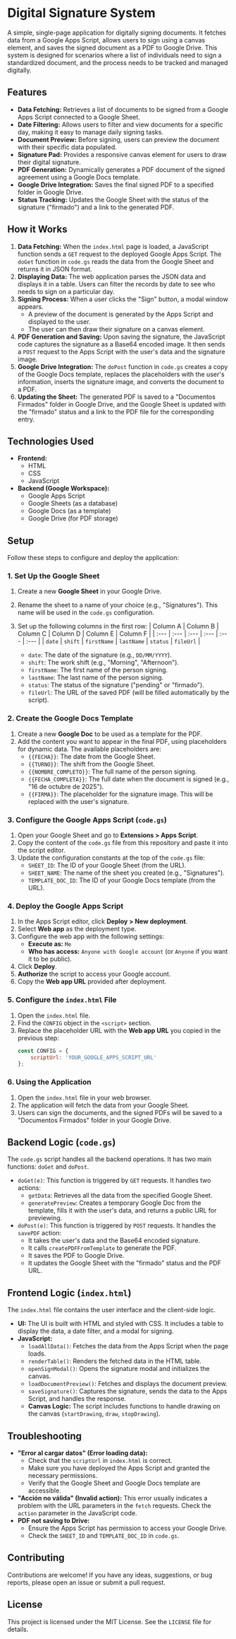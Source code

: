 # Digital Signature System

A simple, single-page application for digitally signing documents. It fetches data from a Google Apps Script, allows users to sign using a canvas element, and saves the signed document as a PDF to Google Drive. This system is designed for scenarios where a list of individuals need to sign a standardized document, and the process needs to be tracked and managed digitally.

## Features

-   **Data Fetching:** Retrieves a list of documents to be signed from a Google Apps Script connected to a Google Sheet.
-   **Date Filtering:** Allows users to filter and view documents for a specific day, making it easy to manage daily signing tasks.
-   **Document Preview:** Before signing, users can preview the document with their specific data populated.
-   **Signature Pad:** Provides a responsive canvas element for users to draw their digital signature.
-   **PDF Generation:** Dynamically generates a PDF document of the signed agreement using a Google Docs template.
-   **Google Drive Integration:** Saves the final signed PDF to a specified folder in Google Drive.
-   **Status Tracking:** Updates the Google Sheet with the status of the signature ("firmado") and a link to the generated PDF.

## How it Works

1.  **Data Fetching:** When the `index.html` page is loaded, a JavaScript function sends a `GET` request to the deployed Google Apps Script. The `doGet` function in `code.gs` reads the data from the Google Sheet and returns it in JSON format.
2.  **Displaying Data:** The web application parses the JSON data and displays it in a table. Users can filter the records by date to see who needs to sign on a particular day.
3.  **Signing Process:** When a user clicks the "Sign" button, a modal window appears.
    -   A preview of the document is generated by the Apps Script and displayed to the user.
    -   The user can then draw their signature on a canvas element.
4.  **PDF Generation and Saving:** Upon saving the signature, the JavaScript code captures the signature as a Base64 encoded image. It then sends a `POST` request to the Apps Script with the user's data and the signature image.
5.  **Google Drive Integration:** The `doPost` function in `code.gs` creates a copy of the Google Docs template, replaces the placeholders with the user's information, inserts the signature image, and converts the document to a PDF.
6.  **Updating the Sheet:** The generated PDF is saved to a "Documentos Firmados" folder in Google Drive, and the Google Sheet is updated with the "firmado" status and a link to the PDF file for the corresponding entry.

## Technologies Used

-   **Frontend:**
    -   HTML
    -   CSS
    -   JavaScript
-   **Backend (Google Workspace):**
    -   Google Apps Script
    -   Google Sheets (as a database)
    -   Google Docs (as a template)
    -   Google Drive (for PDF storage)

## Setup

Follow these steps to configure and deploy the application:

### 1. Set Up the Google Sheet

1.  Create a new **Google Sheet** in your Google Drive.
2.  Rename the sheet to a name of your choice (e.g., "Signatures"). This name will be used in the `code.gs` configuration.
3.  Set up the following columns in the first row:
    | Column A | Column B | Column C | Column D | Column E | Column F |
    | :--- | :--- | :--- | :--- | :--- | :--- |
    | `date` | `shift` | `firstName` | `lastName` | `status` | `fileUrl` |

    -   `date`: The date of the signature (e.g., `DD/MM/YYYY`).
    -   `shift`: The work shift (e.g., "Morning", "Afternoon").
    -   `firstName`: The first name of the person signing.
    -   `lastName`: The last name of the person signing.
    -   `status`: The status of the signature ("pending" or "firmado").
    -   `fileUrl`: The URL of the saved PDF (will be filled automatically by the script).

### 2. Create the Google Docs Template

1.  Create a new **Google Doc** to be used as a template for the PDF.
2.  Add the content you want to appear in the final PDF, using placeholders for dynamic data. The available placeholders are:
    -   `{{FECHA}}`: The date from the Google Sheet.
    -   `{{TURNO}}`: The shift from the Google Sheet.
    -   `{{NOMBRE_COMPLETO}}`: The full name of the person signing.
    -   `{{FECHA_COMPLETA}}`: The full date when the document is signed (e.g., "16 de octubre de 2025").
    -   `{{FIRMA}}`: The placeholder for the signature image. This will be replaced with the user's signature.

### 3. Configure the Google Apps Script (`code.gs`)

1.  Open your Google Sheet and go to **Extensions > Apps Script**.
2.  Copy the content of the `code.gs` file from this repository and paste it into the script editor.
3.  Update the configuration constants at the top of the `code.gs` file:
    -   `SHEET_ID`: The ID of your Google Sheet (from the URL).
    -   `SHEET_NAME`: The name of the sheet you created (e.g., "Signatures").
    -   `TEMPLATE_DOC_ID`: The ID of your Google Docs template (from the URL).

### 4. Deploy the Google Apps Script

1.  In the Apps Script editor, click **Deploy > New deployment**.
2.  Select **Web app** as the deployment type.
3.  Configure the web app with the following settings:
    -   **Execute as:** `Me`
    -   **Who has access:** `Anyone with Google account` (or `Anyone` if you want it to be public).
4.  Click **Deploy**.
5.  **Authorize** the script to access your Google account.
6.  Copy the **Web app URL** provided after deployment.

### 5. Configure the `index.html` File

1.  Open the `index.html` file.
2.  Find the `CONFIG` object in the `<script>` section.
3.  Replace the placeholder URL with the **Web app URL** you copied in the previous step:
    ```javascript
    const CONFIG = {
        scriptUrl: 'YOUR_GOOGLE_APPS_SCRIPT_URL'
    };
    ```

### 6. Using the Application

1.  Open the `index.html` file in your web browser.
2.  The application will fetch the data from your Google Sheet.
3.  Users can sign the documents, and the signed PDFs will be saved to a "Documentos Firmados" folder in your Google Drive.

## Backend Logic (`code.gs`)

The `code.gs` script handles all the backend operations. It has two main functions: `doGet` and `doPost`.

-   `doGet(e)`: This function is triggered by `GET` requests. It handles two actions:
    -   `getData`: Retrieves all the data from the specified Google Sheet.
    -   `generatePreview`: Creates a temporary Google Doc from the template, fills it with the user's data, and returns a public URL for previewing.
-   `doPost(e)`: This function is triggered by `POST` requests. It handles the `savePDF` action:
    -   It takes the user's data and the Base64 encoded signature.
    -   It calls `createPDFFromTemplate` to generate the PDF.
    -   It saves the PDF to Google Drive.
    -   It updates the Google Sheet with the "firmado" status and the PDF URL.

## Frontend Logic (`index.html`)

The `index.html` file contains the user interface and the client-side logic.

-   **UI:** The UI is built with HTML and styled with CSS. It includes a table to display the data, a date filter, and a modal for signing.
-   **JavaScript:**
    -   `loadAllData()`: Fetches the data from the Apps Script when the page loads.
    -   `renderTable()`: Renders the fetched data in the HTML table.
    -   `openSignModal()`: Opens the signature modal and initializes the canvas.
    -   `loadDocumentPreview()`: Fetches and displays the document preview.
    -   `saveSignature()`: Captures the signature, sends the data to the Apps Script, and handles the response.
    -   **Canvas Logic:** The script includes functions to handle drawing on the canvas (`startDrawing`, `draw`, `stopDrawing`).

## Troubleshooting

-   **"Error al cargar datos" (Error loading data):**
    -   Check that the `scriptUrl` in `index.html` is correct.
    -   Make sure you have deployed the Apps Script and granted the necessary permissions.
    -   Verify that the Google Sheet and Google Docs template are accessible.
-   **"Acción no válida" (Invalid action):** This error usually indicates a problem with the URL parameters in the `fetch` requests. Check the `action` parameter in the JavaScript code.
-   **PDF not saving to Drive:**
    -   Ensure the Apps Script has permission to access your Google Drive.
    -   Check the `SHEET_ID` and `TEMPLATE_DOC_ID` in `code.gs`.

## Contributing

Contributions are welcome! If you have any ideas, suggestions, or bug reports, please open an issue or submit a pull request.

## License

This project is licensed under the MIT License. See the `LICENSE` file for details.